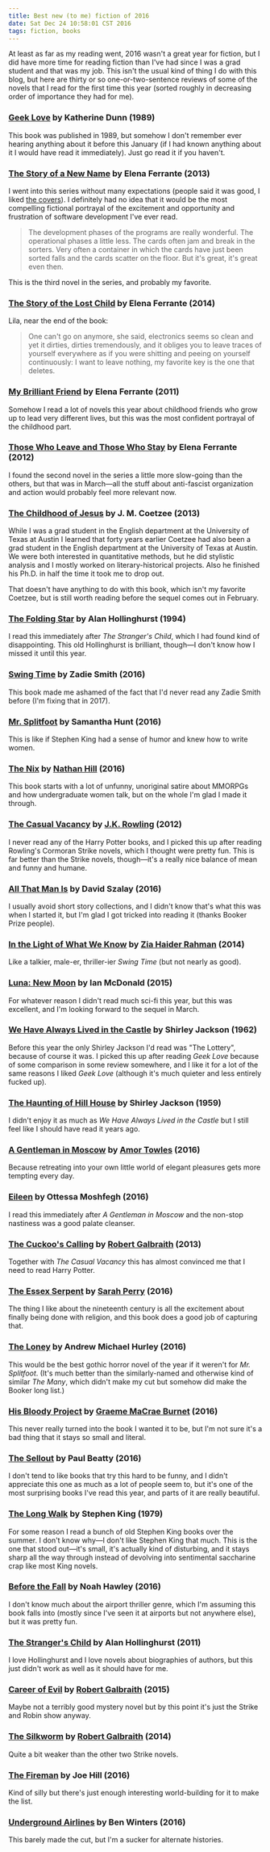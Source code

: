 ```yaml
---
title: Best new (to me) fiction of 2016
date: Sat Dec 24 10:58:01 CST 2016
tags: fiction, books
---
```


At least as far as my reading went, 2016 wasn't a great year for fiction, but I did have more time for reading fiction
than I've had since I was a grad student and that was my job. This isn't the usual kind of thing I do with this blog,
but here are thirty or so one-or-two-sentence reviews of some of the novels that I read for the first time this year
(sorted roughly in decreasing order of importance they had for me).

<!-- MORE -->

### [Geek Love](https://www.amazon.com/gp/product/0375713344) by Katherine Dunn (1989)

This book was published in 1989, but somehow I don't remember ever hearing anything about it before this January (if I
had known anything about it I would have read it immediately). Just go read it if you haven't.

### [The Story of a New Name](https://www.amazon.com/gp/product/B00ETSEZDC) by Elena Ferrante (2013)

I went into this series without many expectations (people said it was good, I liked [the covers](http://www.theatlantic.com/entertainment/archive/2016/07/elena-ferrante-covers-bad-no-good/488732/)). I definitely had no
idea that it would be the most compelling fictional portrayal of the excitement and opportunity and frustration of
software development I've ever read.

> The development phases of the programs are really wonderful. The operational phases a little less. The cards often jam
> and break in the sorters. Very often a container in which the cards have just been sorted falls and the cards scatter
> on the floor. But it's great, it's great even then.

This is the third novel in the series, and probably my favorite.

### [The Story of the Lost Child](https://www.amazon.com/gp/product/B00XIYG8WE) by Elena Ferrante (2014)

Lila, near the end of the book:

> One can't go on anymore, she said, electronics seems so clean and yet it dirties, dirties tremendously, and it obliges
> you to leave traces of yourself everywhere as if you were shitting and peeing on yourself continuously: I want to
> leave nothing, my favorite key is the one that deletes.

### [My Brilliant Friend](https://www.amazon.com/gp/product/B008H7KGFC) by Elena Ferrante (2011)

Somehow I read a lot of novels this year about childhood friends who grow up to lead very different lives, but this was
the most confident portrayal of the childhood part.

### [Those Who Leave and Those Who Stay](https://www.amazon.com/gp/product/B00IOE4JQK) by Elena Ferrante (2012)

I found the second novel in the series a little more slow-going than the others, but that was in March—all the stuff
about anti-fascist organization and action would probably feel more relevant now.

### [The Childhood of Jesus](https://www.amazon.com/gp/product/0143125761) by J. M. Coetzee (2013)

While I was a grad student in the English department at the University of Texas at Austin I learned that forty years
earlier Coetzee had also been a grad student in the English department at the University of Texas at Austin. We were
both interested in quantitative methods, but he did stylistic analysis and I mostly worked on literary-historical
projects. Also he finished his Ph.D. in half the time it took me to drop out.

That doesn't have anything to do with this book, which isn't my favorite Coetzee, but is still worth reading before the
sequel comes out in February.

### [The Folding Star](https://www.amazon.com/gp/product/B002STNBVQ) by Alan Hollinghurst (1994)

I read this immediately after _The Stranger's Child_, which I had found kind of disappointing. This old Hollinghurst is
brilliant, though—I don't know how I missed it until this year.

### [Swing Time](https://www.amazon.com/gp/product/1594203989) by Zadie Smith (2016)

This book made me ashamed of the fact that I'd never read any Zadie Smith before (I'm fixing that in 2017).

### [Mr. Splitfoot](https://www.amazon.com/gp/product/B00QPIGTYM) by Samantha Hunt (2016)

This is like if Stephen King had a sense of humor and knew how to write women.

### [The Nix](https://www.amazon.com/gp/product/B01A4B1PEE) by [Nathan Hill](https://twitter.com/nathanreads) (2016)

This book starts with a lot of unfunny, unoriginal satire about MMORPGs and how undergraduate women talk, but on
the whole I'm glad I made it through.

### [The Casual Vacancy](https://www.amazon.com/gp/product/B007THA4FI) by [J.K. Rowling](https://twitter.com/jk_rowling) (2012)

I never read any of the Harry Potter books, and I picked this up after reading Rowling's Cormoran Strike novels, which I
thought were pretty fun. This is far better than the Strike novels, though—it's a really nice balance of mean and funny and humane.

### [All That Man Is](https://www.amazon.com/gp/product/1555977537) by David Szalay (2016)

I usually avoid short story collections, and I didn't know that's what this was when I started it, but I'm
glad I got tricked into reading it (thanks Booker Prize people).

### [In the Light of What We Know](https://www.amazon.com/gp/product/B00HTJBD88) by [Zia Haider Rahman](https://twitter.com/ziahaiderrahman) (2014)

Like a talkier, male-er, thriller-ier _Swing Time_ (but not nearly as good).

### [Luna: New Moon](https://www.amazon.com/gp/product/B00V34YJE0) by Ian McDonald (2015)

For whatever reason I didn't read much sci-fi this year, but this was excellent, and I'm looking forward to the
sequel in March.

### [We Have Always Lived in the Castle](https://www.amazon.com/gp/product/B004SS1MH0) by Shirley Jackson (1962)

Before this year the only Shirley Jackson I'd read was "The Lottery", because of course it was. I picked this up after
reading _Geek Love_ because of some comparison in some review somewhere, and I like it for a lot of the same reasons I
liked _Geek Love_ (although it's much quieter and less entirely fucked up).

### [The Haunting of Hill House](https://www.amazon.com/gp/product/B00INIXLRK) by Shirley Jackson (1959)

I didn't enjoy it as much as _We Have Always Lived in the Castle_ but I still feel like I should have read it years ago.

### [A Gentleman in Moscow](https://www.amazon.com/gp/product/B01COJUEZ0) by [Amor Towles](https://twitter.com/amortowles) (2016)

Because retreating into your own little world of elegant pleasures gets more tempting every day.

### [Eileen](https://www.amazon.com/gp/product/B00OZ0TM32) by Ottessa Moshfegh (2016)

I read this immediately after _A Gentleman in Moscow_ and the non-stop nastiness was a good palate cleanser.

### [The Cuckoo's Calling](https://www.amazon.com/gp/product/B00AA20E5Y) by [Robert Galbraith](https://twitter.com/jk_rowling) (2013)

Together with _The Casual Vacancy_ this has almost convinced me that I need to read Harry Potter.

### [The Essex Serpent](https://www.amazon.com/gp/product/0062666371) by [Sarah Perry](https://twitter.com/SarahGPerry) (2016)

The thing I like about the nineteenth century is all the excitement about finally being done with religion, and this
book does a good job of capturing that.

### [The Loney](https://www.amazon.com/gp/product/B011H55QE6) by Andrew Michael Hurley (2016)

This would be the best gothic horror novel of the year if it weren't for _Mr. Splitfoot_. (It's much better than the
similarly-named and otherwise kind of similar _The Many_, which didn't make my cut but somehow did make the Booker long
list.)

### [His Bloody Project](https://www.amazon.com/gp/product/B01JY0M824) by [Graeme MaCrae Burnet](https://twitter.com/GMacraeBurnet) (2016)

This never really turned into the book I wanted it to be, but I'm not sure it's a bad thing that it stays so small and literal.

### [The Sellout](https://www.amazon.com/gp/product/1250083257) by Paul Beatty (2016)

I don't tend to like books that try this hard to be funny, and I didn't appreciate this one as much as a lot of people seem to, but
it's one of the most surprising books I've read this year, and parts of it are really beautiful.

### [The Long Walk](https://www.amazon.com/gp/product/B018ER7IPK) by Stephen King (1979)

For some reason I read a bunch of old Stephen King books over the summer. I don't know why—I don't like Stephen King that
much. This is the one that stood out—it's small, it's actually kind of disturbing, and it stays sharp all the way through
instead of devolving into sentimental saccharine crap like most King novels.

### [Before the Fall](https://www.amazon.com/gp/product/B0151YQUTE) by Noah Hawley (2016)

I don't know much about the airport thriller genre, which I'm assuming this book falls into (mostly since I've
seen it at airports but not anywhere else), but it was pretty fun.

### [The Stranger's Child](https://www.amazon.com/gp/product/B004JN1CHY) by Alan Hollinghurst (2011)

I love Hollinghurst and I love novels about biographies of authors, but this just didn't work as well as it should have for me.

### [Career of Evil](https://www.amazon.com/gp/product/B0106E2CO6) by [Robert Galbraith](https://twitter.com/jk_rowling) (2015)

Maybe not a terribly good mystery novel but by this point it's just the Strike and Robin show anyway.

### [The Silkworm](https://www.amazon.com/gp/product/B00IJJUIOM) by [Robert Galbraith](https://twitter.com/jk_rowling) (2014)

Quite a bit weaker than the other two Strike novels.

### [The Fireman](https://www.amazon.com/gp/product/B013C5M08O) by Joe Hill (2016)

Kind of silly but there's just enough interesting world-building for it to make the list.

### [Underground Airlines](https://www.amazon.com/gp/product/B017RQP41O) by Ben Winters (2016)

This barely made the cut, but I'm a sucker for alternate histories.
